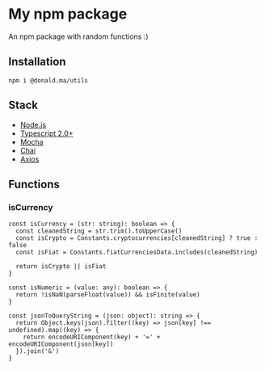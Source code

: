 
# My npm package

An npm package with random functions :)

## Installation

`npm i @donald.ma/utils`

## Stack
- [Node.js](https://nodejs.org/en/)
- [Typescript 2.0+](https://www.typescriptlang.org/)
- [Mocha](https://mochajs.org/)
- [Chai](http://www.chaijs.com/)
- [Axios](https://github.com/axios/axios)

## Functions

### isCurrency
```
const isCurrency = (str: string): boolean => {
  const cleanedString = str.trim().toUpperCase()
  const isCrypto = Constants.cryptocurrencies[cleanedString] ? true : false
  const isFiat = Constants.fiatCurrenciesData.includes(cleanedString)

  return isCrypto || isFiat
}

const isNumeric = (value: any): boolean => {
  return !isNaN(parseFloat(value)) && isFinite(value)
}

const jsonToQueryString = (json: object): string => {
  return Object.keys(json).filter((key) => json[key] !== undefined).map((key) => {
    return encodeURIComponent(key) + '=' + encodeURIComponent(json[key])
  }).join('&')
}
```
